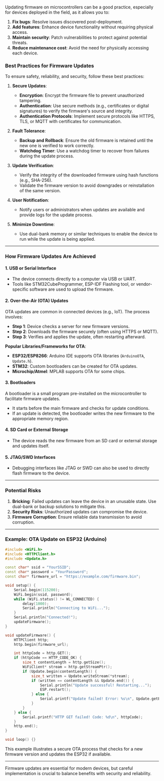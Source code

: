 Updating firmware on microcontrollers can be a good practice, especially for devices deployed in the field, as it allows you to:

1. **Fix bugs**: Resolve issues discovered post-deployment.
2. **Add features**: Enhance device functionality without requiring physical access.
3. **Maintain security**: Patch vulnerabilities to protect against potential threats.
4. **Reduce maintenance cost**: Avoid the need for physically accessing each device.

### Best Practices for Firmware Updates
To ensure safety, reliability, and security, follow these best practices:

1. **Secure Updates**:
   - **Encryption**: Encrypt the firmware file to prevent unauthorized tampering.
   - **Authentication**: Use secure methods (e.g., certificates or digital signatures) to verify the firmware's source and integrity.
   - **Authentication Protocols**: Implement secure protocols like HTTPS, TLS, or MQTT with certificates for communication.

2. **Fault Tolerance**:
   - **Backup and Rollback**: Ensure the old firmware is retained until the new one is verified to work correctly.
   - **Watchdog Timer**: Use a watchdog timer to recover from failures during the update process.

3. **Update Verification**:
   - Verify the integrity of the downloaded firmware using hash functions (e.g., SHA-256).
   - Validate the firmware version to avoid downgrades or reinstallation of the same version.

4. **User Notification**:
   - Notify users or administrators when updates are available and provide logs for the update process.

5. **Minimize Downtime**:
   - Use dual-bank memory or similar techniques to enable the device to run while the update is being applied.

---

### How Firmware Updates Are Achieved

#### 1. **USB or Serial Interface**
   - The device connects directly to a computer via USB or UART.
   - Tools like STM32CubeProgrammer, ESP-IDF Flashing tool, or vendor-specific software are used to upload the firmware.

#### 2. **Over-the-Air (OTA) Updates**
   OTA updates are common in connected devices (e.g., IoT). The process involves:
   - **Step 1**: Device checks a server for new firmware versions.
   - **Step 2**: Downloads the firmware securely (often using HTTPS or MQTT).
   - **Step 3**: Verifies and applies the update, often restarting afterward.

   **Popular Libraries/Frameworks for OTA**:
   - **ESP32/ESP8266**: Arduino IDE supports OTA libraries (`ArduinoOTA`, `Update.h`).
   - **STM32**: Custom bootloaders can be created for OTA updates.
   - **Microchip/Atmel**: MPLAB supports OTA for some chips.

#### 3. **Bootloaders**
   A bootloader is a small program pre-installed on the microcontroller to facilitate firmware updates.
   - It starts before the main firmware and checks for update conditions.
   - If an update is detected, the bootloader writes the new firmware to the appropriate memory region.

#### 4. **SD Card or External Storage**
   - The device reads the new firmware from an SD card or external storage and updates itself.

#### 5. **JTAG/SWD Interfaces**
   - Debugging interfaces like JTAG or SWD can also be used to directly flash firmware to the device.

---

### Potential Risks
1. **Bricking**: Failed updates can leave the device in an unusable state. Use dual-bank or backup solutions to mitigate this.
2. **Security Risks**: Unauthorized updates can compromise the device.
3. **Firmware Corruption**: Ensure reliable data transmission to avoid corruption.

---

### Example: OTA Update on ESP32 (Arduino)
```cpp
#include <WiFi.h>
#include <HTTPClient.h>
#include <Update.h>

const char* ssid = "YourSSID";
const char* password = "YourPassword";
const char* firmware_url = "https://example.com/firmware.bin";

void setup() {
    Serial.begin(115200);
    WiFi.begin(ssid, password);
    while (WiFi.status() != WL_CONNECTED) {
        delay(1000);
        Serial.println("Connecting to WiFi...");
    }
    Serial.println("Connected!");
    updateFirmware();
}

void updateFirmware() {
    HTTPClient http;
    http.begin(firmware_url);

    int httpCode = http.GET();
    if (httpCode == HTTP_CODE_OK) {
        size_t contentLength = http.getSize();
        WiFiClient* stream = http.getStreamPtr();
        if (Update.begin(contentLength)) {
            size_t written = Update.writeStream(*stream);
            if (written == contentLength && Update.end()) {
                Serial.println("Update successful! Restarting...");
                ESP.restart();
            } else {
                Serial.printf("Update failed! Error: %s\n", Update.getError());
            }
        }
    } else {
        Serial.printf("HTTP GET failed! Code: %d\n", httpCode);
    }
    http.end();
}

void loop() {}
```

This example illustrates a secure OTA process that checks for a new firmware version and updates the ESP32 if available.

---

Firmware updates are essential for modern devices, but careful implementation is crucial to balance benefits with security and reliability.